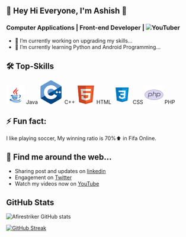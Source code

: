 <!-- COMMENTED
**Afirestriker/Afirestriker** is a ✨ _special_ ✨ repository because its `README.md` (this file) appears on your GitHub profile.
-->

## 👋 Hey Hi Everyone, I'm Ashish 👋
### Computer Applications | Front-end Developer | <img src="https://img.icons8.com/color/20/000000/youtube-play.png"/>YouTuber

- 🔭 I’m currently working on upgrading my skills...
- 🌱 I’m currently learning Python and Android Programming...

<!--
- 📫 How to reach me: ...
- 😄 Pronouns: ...
-->

## 🛠 Top-Skills
<img src="./Icons/Java-icon.png"/> Java
<img src="./Icons/cpp-icon.png"/> C++
<img src="./Icons/HTML-icon.png"/> HTML
<img src="./Icons/CSS-icon.png"/> CSS
<img src="./Icons/PHP-icon.png"/> PHP

## ⚡️ Fun fact:
I like playing soccer, My winning ratio is 70%⬆️ in Fifa Online.

## 🔗 Find me around the web...
- Sharing post and updates on <a href="https://linkedin.com/in/ashish-agrawal-india">linkedin</a>
- Engagement on <a href="https://twitter.com/_afirestriker">Twitter</a>
- Watch my videos now on <a href="https://www.youtube.com/c/SpecialDays">YouTube</a>

<!-- COMMENTED -->

## GitHub Stats
<!--  https://github.com/anuraghazra/github-readme-stats/blob/master/themes/README.md   -->
![Afirestriker GitHub stats](https://github-readme-stats.vercel.app/api?username=Afirestriker&show_icons=true&theme=dark)

<!--  https://github-readme-streak-stats.herokuapp.com/demo/  -->
[![GitHub Streak](https://github-readme-streak-stats.herokuapp.com?user=Afirestriker&theme=github-dark&hide_border=true&date_format=M%20j%5B%2C%20Y%5D)](https://git.io/streak-stats)

